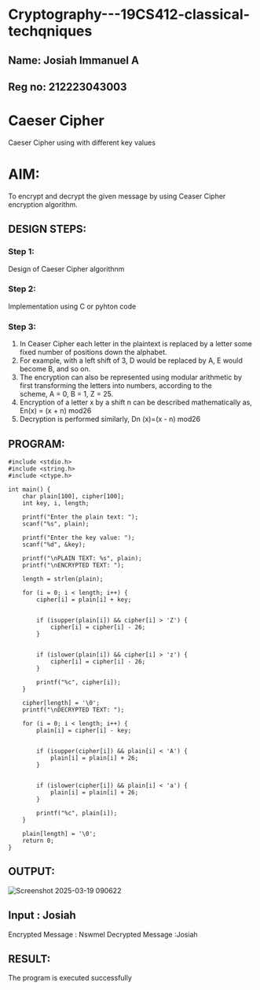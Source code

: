 # Cryptography---19CS412-classical-techqniques

## Name: Josiah Immanuel A
## Reg no: 212223043003

# Caeser Cipher
Caeser Cipher using with different key values

# AIM:

To encrypt and decrypt the given message by using Ceaser Cipher encryption algorithm.


## DESIGN STEPS:

### Step 1:

Design of Caeser Cipher algorithnm 

### Step 2:

Implementation using C or pyhton code

### Step 3:

1.	In Ceaser Cipher each letter in the plaintext is replaced by a letter some fixed number of positions down the alphabet.
2.	For example, with a left shift of 3, D would be replaced by A, E would become B, and so on.
3.	The encryption can also be represented using modular arithmetic by first transforming the letters into numbers, according to the   
    scheme, A = 0, B = 1, Z = 25.
4.	Encryption of a letter x by a shift n can be described mathematically as,
                       En(x) = (x + n) mod26
5.	Decryption is performed similarly,
                       Dn (x)=(x - n) mod26


## PROGRAM:
```
#include <stdio.h>
#include <string.h>
#include <ctype.h>

int main() {
    char plain[100], cipher[100];
    int key, i, length;

    printf("Enter the plain text: ");
    scanf("%s", plain);

    printf("Enter the key value: ");
    scanf("%d", &key);

    printf("\nPLAIN TEXT: %s", plain);
    printf("\nENCRYPTED TEXT: ");

    length = strlen(plain);
    
    for (i = 0; i < length; i++) {
        cipher[i] = plain[i] + key;

        
        if (isupper(plain[i]) && cipher[i] > 'Z') {
            cipher[i] = cipher[i] - 26;
        }

        
        if (islower(plain[i]) && cipher[i] > 'z') {
            cipher[i] = cipher[i] - 26;
        }

        printf("%c", cipher[i]);
    }

    cipher[length] = '\0'; 
    printf("\nDECRYPTED TEXT: ");

    for (i = 0; i < length; i++) {
        plain[i] = cipher[i] - key;

        
        if (isupper(cipher[i]) && plain[i] < 'A') {
            plain[i] = plain[i] + 26;
        }

       
        if (islower(cipher[i]) && plain[i] < 'a') {
            plain[i] = plain[i] + 26;
        }

        printf("%c", plain[i]);
    }

    plain[length] = '\0'; 
    return 0;
}
```


## OUTPUT:
![Screenshot 2025-03-19 090622](https://github.com/user-attachments/assets/4582d85b-d56d-4844-b999-9419b844303a)



## Input : Josiah
Encrypted Message : Nswmel 
Decrypted Message :Josiah

## RESULT:
The program is executed successfully

